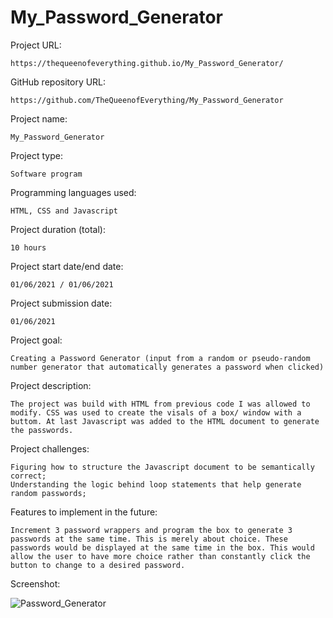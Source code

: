 # My_Password_Generator

Project URL: 

    https://thequeenofeverything.github.io/My_Password_Generator/


GitHub repository URL:

    https://github.com/TheQueenofEverything/My_Password_Generator


Project name:

    My_Password_Generator

Project type:

    Software program
   

Programming languages used:

    HTML, CSS and Javascript

Project duration (total):

    10 hours

Project start date/end date:

    01/06/2021 / 01/06/2021 
    
Project submission date:

    01/06/2021

Project goal:

    Creating a Password Generator (input from a random or pseudo-random number generator that automatically generates a password when clicked)

Project description:

    The project was build with HTML from previous code I was allowed to modify. CSS was used to create the visals of a box/ window with a buttom. At last Javascript was added to the HTML document to generate the passwords.
    
Project challenges:

    Figuring how to structure the Javascript document to be semantically correct;
    Understanding the logic behind loop statements that help generate random passwords;

Features to implement in the future:

    Increment 3 password wrappers and program the box to generate 3 passwords at the same time. This is merely about choice. These passwords would be displayed at the same time in the box. This would allow the user to have more choice rather than constantly click the button to change to a desired password.
    
    
Screenshot:



![Password_Generator](https://user-images.githubusercontent.com/65464431/148460781-5fc0c484-1632-4feb-94e8-3e82e39bb259.png)
